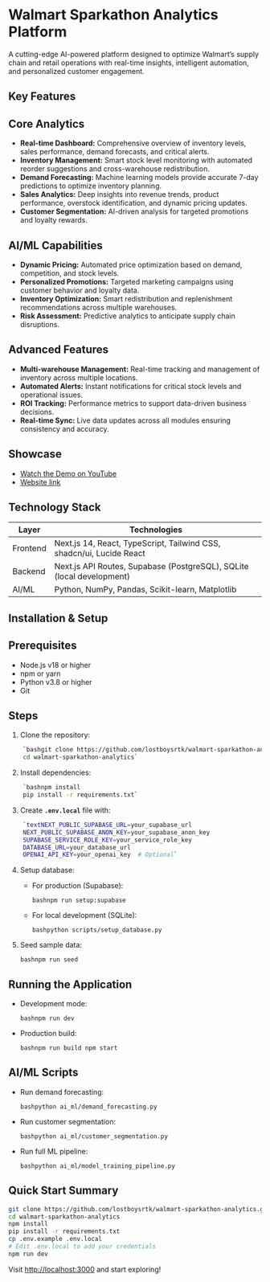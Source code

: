 # Walmart Sparkathon Analytics Platform

A cutting-edge AI-powered platform designed to optimize Walmart’s supply chain and retail operations with real-time insights, intelligent automation, and personalized customer engagement.

## Key Features

## Core Analytics

- **Real-time Dashboard:** Comprehensive overview of inventory levels, sales performance, demand forecasts, and critical alerts.
- **Inventory Management:** Smart stock level monitoring with automated reorder suggestions and cross-warehouse redistribution.
- **Demand Forecasting:** Machine learning models provide accurate 7-day predictions to optimize inventory planning.
- **Sales Analytics:** Deep insights into revenue trends, product performance, overstock identification, and dynamic pricing updates.
- **Customer Segmentation:** AI-driven analysis for targeted promotions and loyalty rewards.

## AI/ML Capabilities

- **Dynamic Pricing:** Automated price optimization based on demand, competition, and stock levels.
- **Personalized Promotions:** Targeted marketing campaigns using customer behavior and loyalty data.
- **Inventory Optimization:** Smart redistribution and replenishment recommendations across multiple warehouses.
- **Risk Assessment:** Predictive analytics to anticipate supply chain disruptions.

## Advanced Features

- **Multi-warehouse Management:** Real-time tracking and management of inventory across multiple locations.
- **Automated Alerts:** Instant notifications for critical stock levels and operational issues.
- **ROI Tracking:** Performance metrics to support data-driven business decisions.
- **Real-time Sync:** Live data updates across all modules ensuring consistency and accuracy.

## Showcase
- [Watch the Demo on YouTube](https://youtu.be/spf9RD3d24M?si=_QBSvDDLAZMaIeqa)
- [Website link](https://walsmart25.vercel.app/)

## Technology Stack

| **Layer** | **Technologies** |
| --- | --- |
| Frontend | Next.js 14, React, TypeScript, Tailwind CSS, shadcn/ui, Lucide React |
| Backend | Next.js API Routes, Supabase (PostgreSQL), SQLite (local development) |
| AI/ML | Python, NumPy, Pandas, Scikit-learn, Matplotlib |

## Installation & Setup

## Prerequisites

- Node.js v18 or higher
- npm or yarn
- Python v3.8 or higher
- Git

## Steps

1. Clone the repository:
```bash
    `bashgit clone https://github.com/lostboysrtk/walmart-sparkathon-analytics.git
    cd walmart-sparkathon-analytics`
  ```  
2. Install dependencies:
```bash
    `bashnpm install
    pip install -r requirements.txt`
```
3. Create **`.env.local`** file with:
```bash
    `textNEXT_PUBLIC_SUPABASE_URL=your_supabase_url
    NEXT_PUBLIC_SUPABASE_ANON_KEY=your_supabase_anon_key
    SUPABASE_SERVICE_ROLE_KEY=your_service_role_key
    DATABASE_URL=your_database_url
    OPENAI_API_KEY=your_openai_key  # Optional`
```
    
4. Setup database:
    - For production (Supabase):
        
        `bashnpm run setup:supabase`
        
    - For local development (SQLite):
        
        `bashpython scripts/setup_database.py`
        
5. Seed sample data:
    
    `bashnpm run seed`
    

## Running the Application

- Development mode:
    
    `bashnpm run dev`
    
- Production build:
    
    `bashnpm run build
    npm start`
    

## AI/ML Scripts

- Run demand forecasting:
    
    `bashpython ai_ml/demand_forecasting.py`
    
- Run customer segmentation:
    
    `bashpython ai_ml/customer_segmentation.py`
    
- Run full ML pipeline:
    
    `bashpython ai_ml/model_training_pipeline.py`
## Quick Start Summary

```bash
git clone https://github.com/lostboysrtk/walmart-sparkathon-analytics.git
cd walmart-sparkathon-analytics
npm install
pip install -r requirements.txt
cp .env.example .env.local
# Edit .env.local to add your credentials
npm run dev
```
Visit [http://localhost:3000](http://localhost:3000/) and start exploring!
